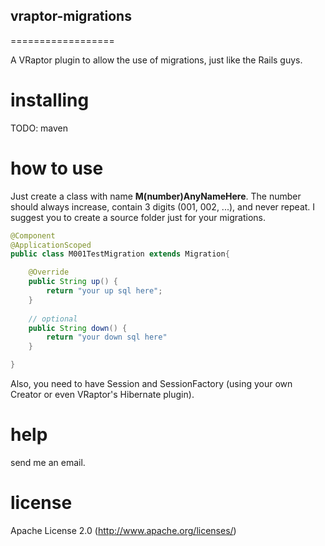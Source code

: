## vraptor-migrations
==================

A VRaptor plugin to allow the use of migrations, just like the Rails guys.

# installing

TODO: maven 

# how to use

Just create a class with name **M(number)AnyNameHere**. The number should always increase,
contain 3 digits (001, 002, ...), and never repeat. I suggest you to create a source folder just for your migrations.

```java
@Component
@ApplicationScoped
public class M001TestMigration extends Migration{

	@Override
	public String up() {
		return "your up sql here";
	}
	
	// optional
	public String down() {
		return "your down sql here"
	}

}
```

Also, you need to have Session and SessionFactory (using your own Creator or even VRaptor's Hibernate plugin).

# help

send me an email.

# license

Apache License 2.0 (http://www.apache.org/licenses/)
